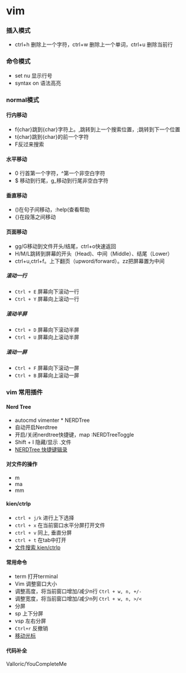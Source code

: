 # vim
### 插入模式
* ctrl+h 删除上一个字符，ctrl+w 删除上一个单词，ctrl+u 删除当前行
### 命令模式
* set nu  显示行号
* syntax on 语法高亮
### normal模式
#### 行内移动
* f{char}跳到{char}字符上。,跳转到上一个搜索位置，;跳转到下一个位置
* t{char}跳到{char}的前一个字符
* F反过来搜索
#### 水平移动
* 0 行首第一个字符，^第一个非空白字符
* $ 移动到行尾，g_移动到行尾非空白字符
#### 垂直移动
* ()在句子间移动，:help(查看帮助
* {}在段落之间移动
#### 页面移动
* gg/G移动到文件开头/结尾，ctrl+o快速返回
* H/M/L跳转到屏幕的开头（Head)、中间（Middle）、结尾（Lower）
* ctrl+u,ctrl+f。上下翻页（upword/forward）。zz把屏幕置为中间
##### 滚动一行
 * `Ctrl + E` 屏幕向下滚动一行
 * `Ctrl + Y` 屏幕向上滚动一行
##### 滚动半屏
 * `Ctrl + D` 屏幕向下滚动半屏
 * `Ctrl + U` 屏幕向上滚动半屏
##### 滚动一屏
 * `Ctrl + F` 屏幕向下滚动一屏
 * `Ctrl + B` 屏幕向上滚动一屏

### vim 常用插件
#### Nerd Tree
* autocmd vimenter * NERDTree 
* 自动开启Nerdtree
* 开启/关闭nerdtree快捷键，map <C-n> :NERDTreeToggle<CR>
* Shift + I 隐藏/显示 .文件
* [NERDTree 快捷键辑录](https://yang3wei.github.io/blog/2013/01/29/nerdtree-kuai-jie-jian-ji-lu/)
#### 对文件的操作 
* m
* ma 
* mm
#### kien/ctrlp
* `ctrl + j/k` 进行上下选择
* `ctrl + x`    在当前窗口水平分屏打开文件
* `ctrl + v`    同上, 垂直分屏
* `ctrl + t`    在tab中打开
* [文件搜索 kien/ctrlp](https://github.com/kien/ctrlp.vim)
#### 常用命令  
* term 打开terminal
* Vim 调整窗口大小
 * 调整高度，将当前窗口增加/减少n行 `Ctrl + w, n, +/-`
 * 调整宽度，将当前窗口增加/减少n列 `Ctrl + w, n, >/<`
* 分屏
 * sp 上下分屏
 * vsp 左右分屏
* `Ctrl+r` 反撤销
* [移动光标](https://harttle.land/2015/11/07/vim-cursor.html)

#### 代码补全
Valloric/YouCompleteMe

